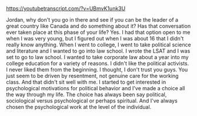 https://youtubetranscript.com/?v=UBmvK1unk3U

 Jordan, why don't you go in there and see if you can be the leader of a great country like Canada and do something about it? Has that conversation ever taken place at this phase of your life? Yes. I had that option open to me when I was very young, but I figured out when I was about 16 that I didn't really know anything. When I went to college, I went to take political science and literature and I wanted to go into law school. I wrote the LSAT and I was set to go to law school. I wanted to take corporate law about a year into my college education for a variety of reasons. I didn't like the political activists. I never liked them from the beginning. I thought, I don't trust you guys. You just seem to be driven by resentment, not genuine care for the working class. And that didn't sit well with me. I started to get interested in psychological motivations for political behavior and I've made a choice all the way through my life. The choice has always been say political, sociological versus psychological or perhaps spiritual. And I've always chosen the psychological work at the level of the individual.